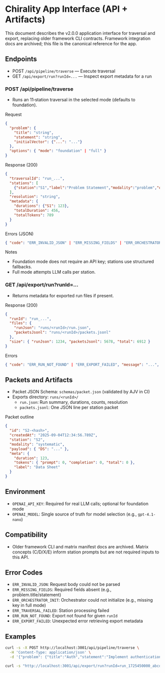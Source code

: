# Chirality App Interface (API + Artifacts)

This document describes the v2.0.0 application interface for traversal and export, replacing older framework CLI contracts. Framework integration docs are archived; this file is the canonical reference for the app.

## Endpoints

- POST `/api/pipeline/traverse` — Execute traversal
- GET `/api/export/run?runId=...` — Inspect export metadata for a run

### POST /api/pipeline/traverse
- Runs an 11‑station traversal in the selected mode (defaults to foundation).

Request
```json
{
  "problem": {
    "title": "string",
    "statement": "string",
    "initialVector": {"...": "..."}
  },
  "options": { "mode": "foundation" | "full" }
}
```

Response (200)
```json
{
  "traversalId": "run_...",
  "stations": [
    {"station":"S1","label":"Problem Statement","modality":"problem","operation":"J"}
  ],
  "resolution": "string",
  "metadata": {
    "durations": {"S1": 123},
    "totalDuration": 456,
    "totalTokens": 789
  }
}
```

Errors (JSON)
```json
{ "code": "ERR_INVALID_JSON" | "ERR_MISSING_FIELDS" | "ERR_ORCHESTRATOR_INIT" | "ERR_TRAVERSAL_FAILED", "message": "...", "details": {"...": "..."} }
```

Notes
- Foundation mode does not require an API key; stations use structured fallbacks.
- Full mode attempts LLM calls per station.

### GET /api/export/run?runId=...
- Returns metadata for exported run files if present.

Response (200)
```json
{
  "runId": "run_...",
  "files": {
    "runJson": "runs/<runId>/run.json",
    "packetsJsonl": "runs/<runId>/packets.jsonl"
  },
  "size": { "runJson": 1234, "packetsJsonl": 5678, "total": 6912 }
}
```

Errors
```json
{ "code": "ERR_RUN_NOT_FOUND" | "ERR_EXPORT_FAILED", "message": "...", "details": {"...": "..."} }
```

## Packets and Artifacts

- Packet JSON Schema: `schemas/packet.json` (validated by AJV in CI)
- Exports directory: `runs/<runId>/`
  - `run.json`: Run summary, durations, counts, resolution
  - `packets.jsonl`: One JSON line per station packet

Packet outline
```json
{
  "id": "S2-<hash>",
  "createdAt": "2025-09-04T12:34:56.789Z",
  "station": "S2",
  "modality": "systematic",
  "payload": { "DS": "..." },
  "meta": {
    "duration": 123,
    "tokens": { "prompt": 0, "completion": 0, "total": 0 },
    "label": "Data Sheet"
  }
}
```

## Environment

- `OPENAI_API_KEY`: Required for real LLM calls; optional for foundation mode
- `OPENAI_MODEL`: Single source of truth for model selection (e.g., `gpt-4.1-nano`)

## Compatibility

- Older framework CLI and matrix manifest docs are archived. Matrix concepts (C/D/X/E) inform station prompts but are not required inputs to this API.

## Error Codes

- `ERR_INVALID_JSON`: Request body could not be parsed
- `ERR_MISSING_FIELDS`: Required fields absent (e.g., problem.title/statement)
- `ERR_ORCHESTRATOR_INIT`: Orchestrator could not initialize (e.g., missing key in full mode)
- `ERR_TRAVERSAL_FAILED`: Station processing failed
- `ERR_RUN_NOT_FOUND`: Export not found for given `runId`
- `ERR_EXPORT_FAILED`: Unexpected error retrieving export metadata

## Examples

```bash
curl -s -X POST http://localhost:3001/api/pipeline/traverse \
  -H 'Content-Type: application/json' \
  -d '{"problem": {"title":"Auth","statement":"Implement authentication"}, "options": {"mode": "foundation"}}'

curl -s "http://localhost:3001/api/export/run?runId=run_1725450000_abcd12" | jq
```

